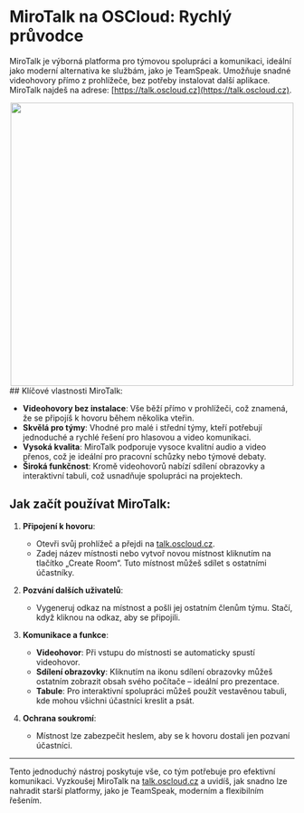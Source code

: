 # MiroTalk na OSCloud: Rychlý průvodce

MiroTalk je výborná platforma pro týmovou spolupráci a komunikaci, ideální jako moderní alternativa ke službám, jako je TeamSpeak. Umožňuje snadné videohovory přímo z prohlížeče, bez potřeby instalovat další aplikace. MiroTalk najdeš na adrese: [https://talk.oscloud.cz](https://talk.oscloud.cz).
<center>
<img src="/img/mirotalk.png" class="shadow" width="500px">
</center>
## Klíčové vlastnosti MiroTalk:

- **Videohovory bez instalace**: Vše běží přímo v prohlížeči, což znamená, že se připojíš k hovoru během několika vteřin.
- **Skvělá pro týmy**: Vhodné pro malé i střední týmy, kteří potřebují jednoduché a rychlé řešení pro hlasovou a video komunikaci.
- **Vysoká kvalita**: MiroTalk podporuje vysoce kvalitní audio a video přenos, což je ideální pro pracovní schůzky nebo týmové debaty.
- **Široká funkčnost**: Kromě videohovorů nabízí sdílení obrazovky a interaktivní tabuli, což usnadňuje spolupráci na projektech.

## Jak začít používat MiroTalk:

1. **Připojení k hovoru**:
   - Otevři svůj prohlížeč a přejdi na [talk.oscloud.cz](https://talk.oscloud.cz).
   - Zadej název místnosti nebo vytvoř novou místnost kliknutím na tlačítko „Create Room“. Tuto místnost můžeš sdílet s ostatními účastníky.
  
2. **Pozvání dalších uživatelů**:
   - Vygeneruj odkaz na místnost a pošli jej ostatním členům týmu. Stačí, když kliknou na odkaz, aby se připojili.

3. **Komunikace a funkce**:
   - **Videohovor**: Při vstupu do místnosti se automaticky spustí videohovor.
   - **Sdílení obrazovky**: Kliknutím na ikonu sdílení obrazovky můžeš ostatním zobrazit obsah svého počítače – ideální pro prezentace.
   - **Tabule**: Pro interaktivní spolupráci můžeš použít vestavěnou tabuli, kde mohou všichni účastníci kreslit a psát.

4. **Ochrana soukromí**:
   - Místnost lze zabezpečit heslem, aby se k hovoru dostali jen pozvaní účastníci.

---

Tento jednoduchý nástroj poskytuje vše, co tým potřebuje pro efektivní komunikaci. Vyzkoušej MiroTalk na [talk.oscloud.cz](https://talk.oscloud.cz) a uvidíš, jak snadno lze nahradit starší platformy, jako je TeamSpeak, moderním a flexibilním řešením.